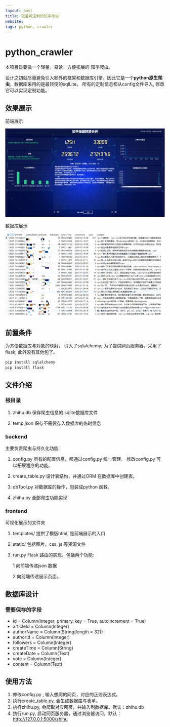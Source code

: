 ```yaml
---
layout: post
title: 轻量可定制的知乎爬虫
website: 
tags: python, crawler
---
```



# python_crawler
本项目旨要做一个轻量，易读，方便拓展的 知乎爬虫。 

设计之初就尽量避免引入额外的框架和数据库引擎，因此它是一个**python原生爬虫**，数据库采用的是最轻便的sqlLite。 所有的定制信息都从config文件导入, 修改它可以实现定制功能。
 
## 效果展示
前端展示

![image](/assets/images/zhihu_crawler.png)

数据库展示

![image](/assets/images/backend.png)

## 前置条件
为方便数据库与对象的映射， 引入了sqlalchemy; 
为了提供网页服务器，采用了flask, 此外没有其他包了。

```bash
pip install sqlalchemy
pip install flask
```

## 文件介绍
### 根目录

1. zhihu.db
保存爬虫信息的 sqlite数据库文件

2. temp.json
保存不需要存入数据库的临时信息

### backend 
主要负责爬虫与持久化功能

1. config.py 
所有的配置信息，都通过config.py 统一管理。 修改config.py 可以拓展程序的功能。 

2. create_table.py
设计表结构，并通过ORM 在数据库中创建表。 

3. dbTool.py
对数据库的操作，包装成python 函数。 

4. zhihu.py
全部爬虫功能实现



### frontend
可视化展示的文件夹

1. templates/ 
提供了模版html, 是前端展示的入口

2. static/
包括图片，css, js 等资源文件

3. run.py
Flask 路由的实现，包括两个功能:

    1 向前端传递json 数据

    2 向前端传递展示页面。    


## 数据库设计

### 需要保存的字段

* id = Column(Integer, primary_key = True, autoincrement = True)
* articleId = Column(Integer)
* authorName = Column(String(length = 32)) 
* authorId = Column(Integer) 
* followers = Column(Integer)
* createTime = Column(String)
* createDate = Column(Text)
* vote = Column(Integer)
* content = Column(Text)

## 使用方法
1. 修改config.py , 输入想爬的网页，对应的正则表达式。 
2. 执行create_table.py, 会生成数据库与表单。 
3. 执行zhihu.py, 会爬取对应网页，并输入到数据库。默认：zhihu.db
4. 执行run.py, 启动网页服务器，通过浏览器访问。默认： http://127.0.0.1:5000/zhihu